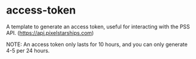 # access-token
A template to generate an access token, useful for interacting with the PSS API. (https://api.pixelstarships.com)

NOTE: An access token only lasts for 10 hours, and you can only generate 4-5 per 24 hours.
